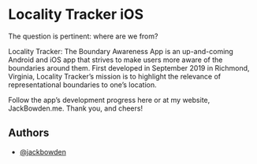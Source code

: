 # Locality Tracker iOS

The question is pertinent: where are we from?

Locality Tracker: The Boundary Awareness App is an up-and-coming Android and iOS app that strives to make users more aware of the boundaries around them. First developed in September 2019 in Richmond, Virginia, Locality Tracker’s mission is to highlight the relevance of representational boundaries to one’s location.

Follow the app’s development progress here or at my website, JackBowden.me. Thank you, and cheers!


## Authors

- [@jackbowden](https://www.github.com/jackbowden)
